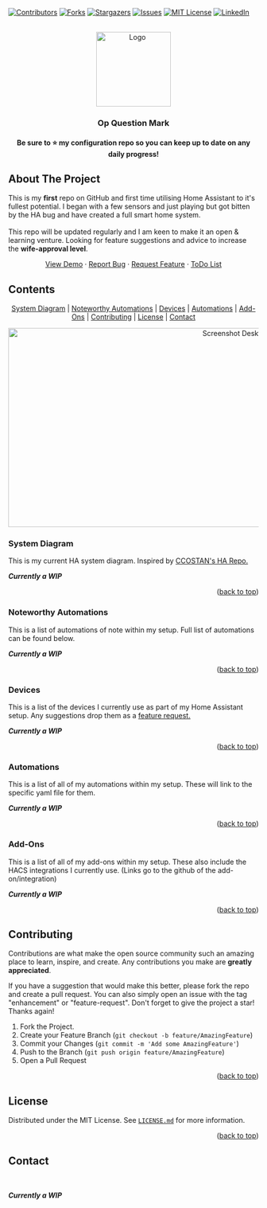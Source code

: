 [![Contributors][contributors-shield]][contributors-url]
[![Forks][forks-shield]][forks-url]
[![Stargazers][stars-shield]][stars-url]
[![Issues][issues-shield]][issues-url]
[![MIT License][license-shield]][license-url]
[![LinkedIn][linkedin-shield]][linkedin-url]
<a name="readme-top"></a>
<!-- PROJECT LOGO -->
<br />
<div align="center">
  <a href="https://github.com/smcnab1/op-question-mark">
    <img src="https://i.imgur.com/U4zDHO8.png" alt="Logo" width="150" height="150">
  </a>

<h3 align="center">Op Question Mark</h3>
<h4 align="center">Be sure to ⭐ my configuration repo so you can keep up to date on any daily progress!</h4>
</div>

<!-- ABOUT THE PROJECT -->
## About The Project
  <p>
    This is my <b>first</b> repo on GitHub and first time utilising Home Assistant to it's fullest potential. I began with a few sensors and just playing but got bitten by the HA bug and have created a full smart home system.
    <br />
    <br />
    This repo will be updated regularly and I am keen to make it an open & learning venture. Looking for feature suggestions and advice to increase the <b>wife-approval level</b>.
    <br />
    </p>
    <p align="center">
    <a href="https://github.com/smcnab1/op-question-mark">View Demo</a>
    ·
    <a href="https://github.com/smcnab1/op-question-mark/issues">Report Bug</a>
    ·
    <a href="https://github.com/smcnab1/op-question-mark/issues">Request Feature</a>
    ·
    <a href="https://github.com/smcnab1/op-question-mark/issues">ToDo List</a>
  </p>

<!-- CONTENTS -->
## Contents
  <p align="center">
    <a href="#system-diagram">System Diagram</a>
    |
    <a href="#note-automations">Noteworthy Automations</a>
    |
    <a href="#devices">Devices</a>
    |
    <a href="#automations">Automations</a>
    |
    <a href="#addon">Add-Ons</a>
    |
    <a href="#contributing">Contributing</a>
    |
    <a href="#license">License</a>
    |
    <a href="#contact">Contact</a>
</div>

<p align="center">
<a href="https://github.com/smcnab1/op-question-mark">
  <img src="https://i.imgur.com/NalP8Tn.png" alt="Screenshot Desktop" width="900" height="400">
  </a>
</p>

<!-- SYSTEM DIAGRAM -->
<a name="system-diagram"></a>

### System Diagram
<p id="system-diagram">
This is my current HA system diagram. Inspired by <a href="https://github.com/CCOSTAN/Home-AssistantConfigCCOSTAN">CCOSTAN's HA Repo.</a>
<br />

<b><i>Currently a WIP</i></b>
</p>

<p align="right">(<a href="#readme-top">back to top</a>)</p>

<!-- NOTEWORTHY AUTOMATIONS -->
<a name="note-automations"></a>

### Noteworthy Automations
This is a list of automations of note within my setup. Full list of automations can be found below.
<br />

<b><i>Currently a WIP</i></b>

<p align="right">(<a href="#readme-top">back to top</a>)</p>

<!-- DEVICES -->
<a name="devices"></a>

### Devices
This is a list of the devices I currently use as part of my Home Assistant setup. Any suggestions drop them as a <a href="https://github.com/smcnab1/op-question-mark/issues">feature request.</a>
<br />

<b><i>Currently a WIP</i></b>

<p align="right">(<a href="#readme-top">back to top</a>)</p>

<!-- AUTOMATIONS -->
<a name="automations"></a>
### Automations

This is a list of all of my automations within my setup. These will link to the specific yaml file for them.
<br />

<b><i>Currently a WIP</i></b>

<p align="right">(<a href="#readme-top">back to top</a>)</p>

<!-- ADD-ONS -->
<a name="addon"></a>
### Add-Ons

This is a list of all of my add-ons within my setup. These also include the HACS integrations I currently use. (Links go to the github of the add-on/integration)
<br />

<b><i>Currently a WIP</i></b>

<p align="right">(<a href="#readme-top">back to top</a>)</p>

<!-- CONTRIBUTING -->
<a name="contributing"></a>
## Contributing

Contributions are what make the open source community such an amazing place to learn, inspire, and create. Any contributions you make are **greatly appreciated**.

If you have a suggestion that would make this better, please fork the repo and create a pull request. You can also simply open an issue with the tag "enhancement" or "feature-request".
Don't forget to give the project a star! Thanks again!

1. Fork the Project.
2. Create your Feature Branch (`git checkout -b feature/AmazingFeature`)
3. Commit your Changes (`git commit -m 'Add some AmazingFeature'`)
4. Push to the Branch (`git push origin feature/AmazingFeature`)
5. Open a Pull Request

<p align="right">(<a href="#readme-top">back to top</a>)</p>

<!-- LICENSE -->
<a name="license"></a>
## License

Distributed under the MIT License. See <a href="https://github.com/smcnab1/op-question-mark/blob/master/LICENSE.md">`LICENSE.md`</a> for more information.

<p align="right">(<a href="#readme-top">back to top</a>)</p>



<!-- CONTACT -->
<a name="contact"></a>
## Contact

<br />

<b><i>Currently a WIP</i></b>


<!-- MARKDOWN LINKS & IMAGES -->
[contributors-shield]: https://img.shields.io/github/contributors/smcnab1/op-question-mark.svg?style=for-the-badge
[contributors-url]: https://github.com/smcnab1/op-question-mark/graphs/contributors
[forks-shield]: https://img.shields.io/github/forks/smcnab1/op-question-mark.svg?style=for-the-badge
[forks-url]: https://github.com/smcnab1/op-question-mark/network/members
[stars-shield]: https://img.shields.io/github/stars/smcnab1/op-question-mark.svg?style=for-the-badge
[stars-url]: https://github.com/smcnab1/op-question-mark/stargazers
[issues-shield]: https://img.shields.io/github/issues/smcnab1/op-question-mark.svg?style=for-the-badge
[issues-url]: https://github.com/smcnab1/op-question-mark/issues
[license-shield]: https://img.shields.io/github/license/smcnab1/op-question-mark.svg?style=for-the-badge
[license-url]: https://github.com/smcnab1/op-question-mark/blob/master/LICENSE.md
[linkedin-shield]: https://img.shields.io/badge/-LinkedIn-black.svg?style=for-the-badge&logo=linkedin&colorB=555
[linkedin-url]: https://www.linkedin.com/in/sammcnab/
[product-screenshot]: images/screenshot.png
